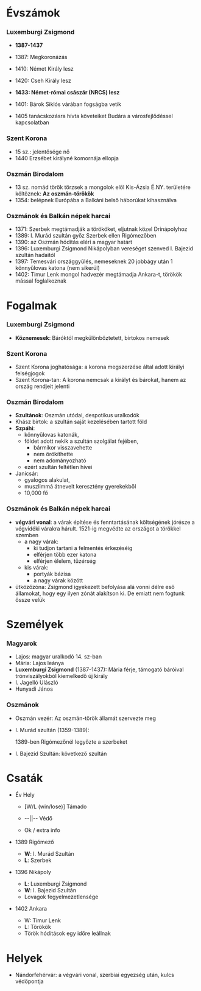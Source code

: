 # Évszámok

### Luxemburgi Zsigmond

- **1387-1437**

- 1387: Megkoronázás

- 1410: Német Király lesz

- 1420: Cseh Király lesz
- **1433: Német-római császár (NRCS) lesz**
- 1401: Bárok Siklós várában fogságba vetik
- 1405 tanácskozásra hívta követeiket Budára a városfejlődéssel kapcsolatban

### Szent Korona

- 15 sz.: jelentősége nő
- 1440 Erzsébet királyné komornája ellopja

### Oszmán Birodalom

- 13 sz. nomád török törzsek a mongolok elől Kis-Ázsia É.NY. területére költöznek: **Az oszmán-törökök**
- 1354: belépnek Európába a Balkáni belső háborúkat kihasználva

### Oszmánok és Balkán népek harcai

- 1371: Szerbek megtámadják a törököket, eljutnak közel Drinápolyhoz
- 1389: I. Murád szultán győz Szerbek ellen Rigómezőben
- 1390: az Oszmán hódítás eléri a magyar határt
- 1396: Luxemburgi Zsigmond Nikápolyban vereséget szenved I. Bajezid szultán hadaitól
- 1397: Temesvári országgyűlés, nemeseknek 20 jobbágy után 1 könnyűlovas katona (nem sikerül)
- 1402: Timur Lenk mongol hadvezér megtámadja Ankara-t, törökök mással foglalkoznak

# Fogalmak

### Luxemburgi Zsigmond

- **Köznemesek**: Báróktól megkülönböztetett, birtokos nemesek

### Szent Korona

- Szent Korona joghatósága: a korona megszerzése által adott királyi felségjogok
- Szent Korona-tan: A korona nemcsak a királyt és bárokat, hanem az ország rendjeit jelenti

### Oszmán Birodalom

- **Szultánok**: Oszmán utódai, despotikus uralkodók
- Khász birtok: a szultán saját kezelésében tartott föld
- **Szpáhi**: 
  - könnyűlovas katonák, 
  - földet adott nekik a szultán szolgálat fejében,
    - bármikor visszavehette
    - nem örökíthette
    - nem adományozható
  - ezért szultán feltétlen hívei
- Janicsár:
  - gyalogos alakulat,
  - muszlimmá átnevelt keresztény gyerekekből
  - 10,000 fő

### Oszmánok és Balkán népek harcai

- **végvári vonal**: a várak építése és fenntartásának költségének jórésze a végvidéki várakra hárult. 1521-ig megvédte az országot a törökkel szemben
  - a nagy várak: 
    - ki tudjon tartani a felmentés érkezéséig
    - elférjen több ezer katona
    - elférjen élelem, tüzérség
  - kis várak:
    - portyák bázisa
    - a nagy várak között
- ütközőzóna: Zsigmond igyekezett befolyása alá vonni délre eső államokat, hogy egy ilyen zónát alakítson ki. De emiatt nem fogtunk össze velük

# Személyek

### Magyarok

- Lajos: magyar uralkodó 14. sz-ban
- Mária: Lajos leánya
- **Luxemburgi Zsigmond** (1387-1437): Mária férje, támogató báróival trónviszályokból kiemelkedő új király
- I. Jagelló Ulászló
- Hunyadi János

### Oszmánok

- Oszmán vezér: Az oszmán-török államát szervezte meg

- I. Murád szultán (1359-1389): 

  1389-ben Rigómezőnél legyőzte a szerbeket

- I. Bajezid Szultán: következő szultán

# Csaták

- Év Hely

  - [W/L (win/lose)] Támado

  - --||-- Védő 

  - Ok / extra info

    

- 1389 Rigómező

  - **W**: I. Murád Szultán
  - **L**: Szerbek

- 1396 Nikápoly

  - **L**: Luxemburgi Zsigmond
  - **W**: I. Bajezid Szultán
  - Lovagok fegyelmezetlensége

- 1402 Ankara

  - W: Timur Lenk
  - L: Törökök
  - Török hódítások egy időre leállnak

# Helyek

- Nándorfehérvár: a végvári vonal, szerbiai egyezség után, kulcs védőpontja